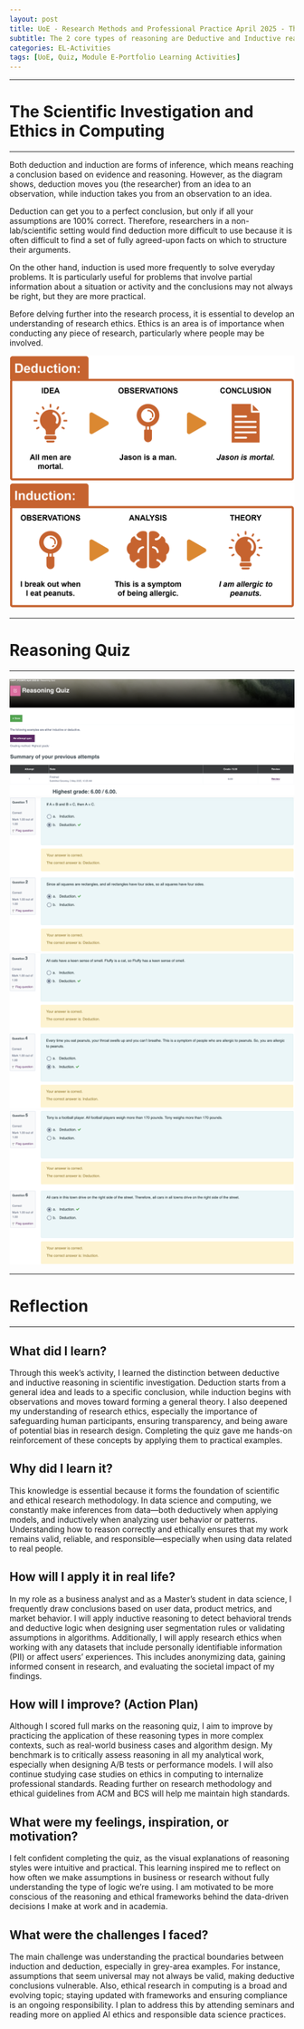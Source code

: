 ```yaml
---
layout: post
title: UoE - Research Methods and Professional Practice April 2025 - The Scientific Investigation and Ethics in Computing
subtitle: The 2 core types of reasoning are Deductive and Inductive reasoning.
categories: EL-Activities
tags: [UoE, Quiz, Module E-Portfolio Learning Activities]
---
```

---
# The Scientific Investigation and Ethics in Computing
---

Both deduction and induction are forms of inference, which means reaching a conclusion based on evidence and reasoning. However, as the diagram shows, deduction moves you (the researcher) from an idea to an observation, while induction takes you from an observation to an idea.

Deduction can get you to a perfect conclusion, but only if all your assumptions are 100% correct. Therefore, researchers in a non-lab/scientific setting would find deduction more difficult to use because it is often difficult to find a set of fully agreed-upon facts on which to structure their arguments.

On the other hand, induction is used more frequently to solve everyday problems. It is particularly useful for problems that involve partial information about a situation or activity and the conclusions may not always be right, but they are more practical.

Before delving further into the research process, it is essential to develop an understanding of research ethics. Ethics is an area is of importance when conducting any piece of research, particularly where people may be involved.

![image](/assets/images/banners/RM3-1.png)
![image](/assets/images/banners/RM3-2.png)

---
# Reasoning Quiz
---

![image](/assets/images/banners/RM3-3.png)
![image](/assets/images/banners/RM3-4.png)
![image](/assets/images/banners/RM3-5.png)
![image](/assets/images/banners/RM3-6.png)

---
# Reflection
---

## What did I learn?

Through this week’s activity, I learned the distinction between deductive and inductive reasoning in scientific investigation. Deduction starts from a general idea and leads to a specific conclusion, while induction begins with observations and moves toward forming a general theory. I also deepened my understanding of research ethics, especially the importance of safeguarding human participants, ensuring transparency, and being aware of potential bias in research design. Completing the quiz gave me hands-on reinforcement of these concepts by applying them to practical examples.

## Why did I learn it?

This knowledge is essential because it forms the foundation of scientific and ethical research methodology. In data science and computing, we constantly make inferences from data—both deductively when applying models, and inductively when analyzing user behavior or patterns. Understanding how to reason correctly and ethically ensures that my work remains valid, reliable, and responsible—especially when using data related to real people.

## How will I apply it in real life?

In my role as a business analyst and as a Master’s student in data science, I frequently draw conclusions based on user data, product metrics, and market behavior. I will apply inductive reasoning to detect behavioral trends and deductive logic when designing user segmentation rules or validating assumptions in algorithms. Additionally, I will apply research ethics when working with any datasets that include personally identifiable information (PII) or affect users’ experiences. This includes anonymizing data, gaining informed consent in research, and evaluating the societal impact of my findings.

## How will I improve? (Action Plan)

Although I scored full marks on the reasoning quiz, I aim to improve by practicing the application of these reasoning types in more complex contexts, such as real-world business cases and algorithm design. My benchmark is to critically assess reasoning in all my analytical work, especially when designing A/B tests or performance models. I will also continue studying case studies on ethics in computing to internalize professional standards. Reading further on research methodology and ethical guidelines from ACM and BCS will help me maintain high standards.

## What were my feelings, inspiration, or motivation?

I felt confident completing the quiz, as the visual explanations of reasoning styles were intuitive and practical. This learning inspired me to reflect on how often we make assumptions in business or research without fully understanding the type of logic we’re using. I am motivated to be more conscious of the reasoning and ethical frameworks behind the data-driven decisions I make at work and in academia.

## What were the challenges I faced?

The main challenge was understanding the practical boundaries between induction and deduction, especially in grey-area examples. For instance, assumptions that seem universal may not always be valid, making deductive conclusions vulnerable. Also, ethical research in computing is a broad and evolving topic; staying updated with frameworks and ensuring compliance is an ongoing responsibility. I plan to address this by attending seminars and reading more on applied AI ethics and responsible data science practices.
